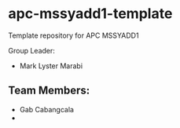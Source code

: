 # apc-mssyadd1-template
Template repository for APC MSSYADD1

Group Leader:
- Mark Lyster Marabi

Team Members:
- 
- Gab Cabangcala
- 
